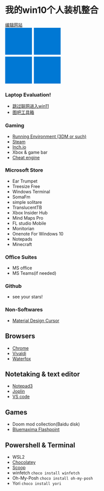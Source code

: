 # 我的win10个人装机整合

[编辑网站](https://pandao.github.io/editor.md/index.html)  
![](https://github.com/ibin7777/MyStarterPackageWin10/blob/main/Windows%2011%20Icon_180x180.png?raw=true)

### Laptop Evaluation!

- [跳过联网进入win11](https://www.bilibili.com/video/BV17P4y1u7N3)
- [图吧工具箱](http://www.tbtool.cn/) 

### Gaming

- [Running Environment (3DM or such)](https://dl.3dmgame.com/patch/89066.html)
- [Steam](https://store.steampowered.com/about/)
- [Inch.io](https://itch.io/app)
- Xbox & game bar
- [Cheat engine](https://www.cheatengine.org/downloads.php)

### Microsoft Store

- Ear Trumpet
- Treesize Free
- Windows Terminal
- SomaFm
- simple solitare
- TranslucentTB
- Xbox Insider Hub
- Mind Maps Pro
- FL studio Mobile
- Monitorian
- Onenote For Windows 10
- Notepads
- Minecraft

### Office Suites

- MS office
- MS Teams(if needed)

### Github

- see your stars!

### Non-Softwares

- [Material Design Cursor](https://www.deviantart.com/rosea92/art/Material-Design-Cursors-Dark-756850032)

## Browsers

- [Chrome](https://www.google.com/chrome/)
- [Vivaldi](https://vivaldi.com/zh-hans/download/)
- [Waterfox](https://www.waterfox.net/)

## Notetaking & text editor

- [Notepad3](https://github.com/rizonesoft/Notepad3/releases)
- [Joplin](https://joplinapp.org/)
- [VS code](https://code.visualstudio.com/download)

## Games

- Doom mod collection(Baidu disk)
- [Bluemaxima Flashpoint](https://bluemaxima.org/flashpoint/)

## Powershell & Terminal

- WSL2
- [Chocolatey](https://chocolatey.org/install)
- [Scoop](https://scoop.sh/)
- winfetch `choco install winfetch`
- Oh-My-Posh `choco install oh-my-posh`
- Yori `choco install yori`
